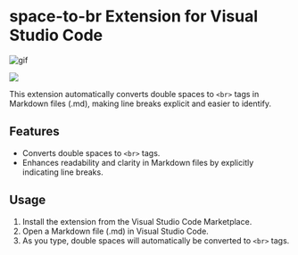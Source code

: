 # space-to-br Extension for Visual Studio Code

![gif](https://github.com/kazuki235/space-to-br/assets/74903972/b0d4224b-ad7d-42ea-b062-fa4ff4d5e183)

<img src="https://github.com/kazuki235/space-to-br/assets/74903972/b0d4224b-ad7d-42ea-b062-fa4ff4d5e183">

This extension automatically converts double spaces to `<br>` tags in Markdown files (.md), making line breaks explicit and easier to identify.

## Features

- Converts double spaces to `<br>` tags.
- Enhances readability and clarity in Markdown files by explicitly indicating line breaks.

## Usage

1. Install the extension from the Visual Studio Code Marketplace.
2. Open a Markdown file (.md) in Visual Studio Code.
3. As you type, double spaces will automatically be converted to `<br>` tags.
